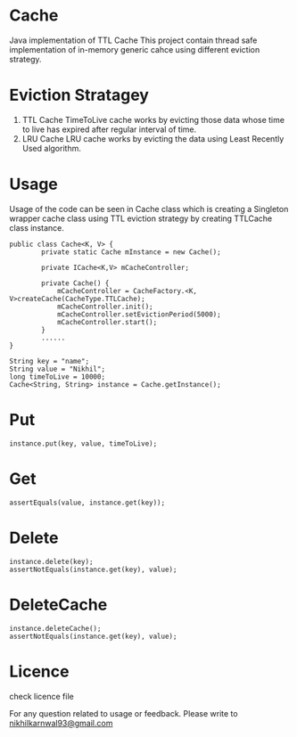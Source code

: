 # Cache
Java implementation of TTL Cache
This project contain thread safe implementation of in-memory generic cahce using different eviction strategy.
# Eviction Stratagey
1. TTL Cache
  TimeToLive cache works by evicting those data whose time to live has expired after regular interval of time. 
2. LRU Cache
  LRU cache works by evicting the data using Least Recently Used algorithm.

# Usage
Usage of the code can be seen in Cache class which is creating a Singleton wrapper cache class using TTL eviction strategy by creating TTLCache class instance.

    public class Cache<K, V> {
            private static Cache mInstance = new Cache();

            private ICache<K,V> mCacheController;

            private Cache() {
                mCacheController = CacheFactory.<K, V>createCache(CacheType.TTLCache);
                mCacheController.init();
                mCacheController.setEvictionPeriod(5000);
                mCacheController.start();
            }
            ......
    }

    String key = "name";
    String value = "Nikhil";
    long timeToLive = 10000;
    Cache<String, String> instance = Cache.getInstance();
  
# Put
    instance.put(key, value, timeToLive);

# Get
    assertEquals(value, instance.get(key));
# Delete
    instance.delete(key);
    assertNotEquals(instance.get(key), value);
# DeleteCache
    instance.deleteCache();
    assertNotEquals(instance.get(key), value);

# Licence 
check licence file

For any question related to usage or feedback.
Please write to nikhilkarnwal93@gmail.com
